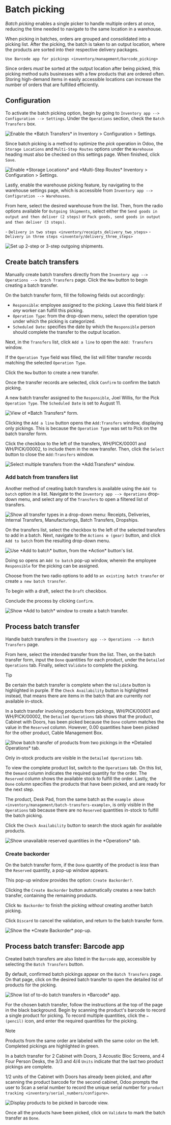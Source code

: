 # Batch picking

<div id="inventory/misc/batch_picking">

*Batch picking* enables a single picker to handle multiple orders at
once, reducing the time needed to navigate to the same location in a
warehouse.

</div>

When picking in batches, orders are grouped and consolidated into a
picking list. After the picking, the batch is taken to an output
location, where the products are sorted into their respective delivery
packages.

<div class="seealso">

`Use Barcode app for pickings <inventory/management/barcode_picking>`

</div>

Since orders *must* be sorted at the output location after being picked,
this picking method suits businesses with a few products that are
ordered often. Storing high-demand items in easily accessible locations
can increase the number of orders that are fulfilled efficiently.

## Configuration

To activate the batch picking option, begin by going to
`Inventory app -->
Configuration --> Settings`. Under the `Operations` section, check the
`Batch
Transfers` box.

<img src="batch_transfers/batch-transfer-checkbox.png"
class="align-center"
alt="Enable the *Batch Transfers* in Inventory &gt; Configuration &gt; Settings." />

Since batch picking is a method to optimize the *pick* operation in
Odoo, the `Storage
Locations` and `Multi-Step Routes` options under the `Warehouse` heading
must also be checked on this settings page. When finished, click `Save`.

<img src="batch_transfers/locations-routes-checkbox.png"
class="align-center"
alt="Enable *Storage Locations* and *Multi-Step Routes* Inventory &gt; Configuration &gt; Settings." />

Lastly, enable the warehouse picking feature, by navigating to the
warehouse settings page, which is accessible from
`Inventory app --> Configuration --> Warehouses`.

From here, select the desired warehouse from the list. Then, from the
radio options available for `Outgoing Shipments`, select either the
`Send goods in output and then deliver
(2 steps)` or
`Pack goods, send goods in output and then deliver (3 steps)`.

<div class="seealso">

\- `Delivery in two steps <inventory/receipts_delivery_two_steps>` -
`Delivery in three steps <inventory/delivery_three_steps>`

</div>

<img src="batch_transfers/set-2-or-3-step-shipment.png"
class="align-center"
alt="Set up 2-step or 3-step outgoing shipments." />

## Create batch transfers

Manually create batch transfers directly from the
`Inventory app --> Operations -->
Batch Transfers` page. Click the `New` button to begin creating a batch
transfer.

On the batch transfer form, fill the following fields out accordingly:

- `Responsible`: employee assigned to the picking. Leave this field
  blank if *any* worker can fulfill this picking.
- `Operation Type`: from the drop-down menu, select the operation type
  under which the picking is categorized.
- `Scheduled Date`: specifies the date by which the `Responsible` person
  should complete the transfer to the output location.

Next, in the `Transfers` list, click `Add a line` to open the `Add:
Transfers` window.

If the `Operation Type` field was filled, the list will filter transfer
records matching the selected `Operation Type`.

Click the `New` button to create a new transfer.

Once the transfer records are selected, click `Confirm` to confirm the
batch picking.

<div class="example">

A new batch transfer assigned to the `Responsible`,
<span class="title-ref">Joel Willis</span>, for the
<span class="title-ref">Pick</span> `Operation Type`. The
`Scheduled Date` is set to <span class="title-ref">August 11</span>.

<img src="batch_transfers/batch-transfer-form.png" class="align-center"
alt="View of *Batch Transfers* form." />

Clicking the `Add a line` button opens the `Add:Transfers` window,
displaying only pickings. This is because the `Operation Type` was set
to <span class="title-ref">Pick</span> on the batch transfer form.

Click the checkbox to the left of the transfers,
<span class="title-ref">WH/PICK/00001</span> and
<span class="title-ref">WH/PICK/00002</span>, to include them in the new
transfer. Then, click the `Select` button to close the `Add:Transfers`
window.

<img src="batch_transfers/add-transfers-window.png" class="align-center"
alt="Select multiple transfers from the *Add:Transfers* window." />

</div>

### Add batch from transfers list

Another method of creating batch transfers is available using the
`Add to batch` option in a list. Navigate to the
`Inventory app --> Operations` drop-down menu, and select any of the
`Transfers` to open a filtered list of transfers.

<img src="batch_transfers/transfers-drop-down.png" class="align-center"
alt="Show all transfer types in a drop-down menu: Receipts, Deliveries, Internal Transfers,
Manufacturings, Batch Transfers, Dropships." />

On the transfers list, select the checkbox to the left of the selected
transfers to add in a batch. Next, navigate to the `Actions ⚙️ (gear)`
button, and click `Add to batch` from the resulting drop-down menu.

<img src="batch_transfers/add-to-batch.png" class="align-center"
alt="Use *Add to batch* button, from the *Action* button&#39;s list." />

Doing so opens an `Add to batch` pop-up window, wherein the employee
`Responsible` for the picking can be assigned.

Choose from the two radio options to add to `an existing batch transfer`
or create `a new batch transfer`.

To begin with a draft, select the `Draft` checkbox.

Conclude the process by clicking `Confirm`.

<img src="batch_transfers/add-to-batch-window.png" class="align-center"
alt="Show *Add to batch* window to create a batch transfer." />

## Process batch transfer

Handle batch transfers in the
`Inventory app --> Operations --> Batch Transfers` page.

From here, select the intended transfer from the list. Then, on the
batch transfer form, input the `Done` quantities for each product, under
the `Detailed Operations` tab. Finally, select `Validate` to complete
the picking.

> [!TIP]
> Be certain the batch transfer is complete when the `Validate` button
> is highlighted in purple. If the `Check Availability` button is
> highlighted instead, that means there are items in the batch that are
> currently *not* available in-stock.

<div id="inventory/management/batch-transfers-example">

<div class="example">

In a batch transfer involving products from pickings,
<span class="title-ref">WH/PICK/00001</span> and
<span class="title-ref">WH/PICK/00002</span>, the `Detailed Operations`
tab shows that the product, <span class="title-ref">Cabinet with
Doors</span>, has been picked because the `Done` column matches the
value in the `Reserved` column. However,
<span class="title-ref">0.00</span> quantities have been picked for the
other product, <span class="title-ref">Cable Management Box</span>.

<img src="batch_transfers/process-batch-transfer.png"
class="align-center"
alt="Show batch transfer of products from two pickings in the *Detailed Operations* tab." />

</div>

</div>

Only in-stock products are visible in the `Detailed Operations` tab.

To view the complete product list, switch to the `Operations` tab. On
this list, the `Demand` column indicates the required quantity for the
order. The `Reserved` column shows the available stock to fulfill the
order. Lastly, the `Done` column specifies the products that have been
picked, and are ready for the next step.

<div class="example">

The product, <span class="title-ref">Desk Pad</span>, from the same
batch as the `example above
<inventory/management/batch-transfers-example>`, is only visible in the
`Operations` tab because there are no `Reserved` quantities in-stock to
fulfill the batch picking.

Click the `Check Availability` button to search the stock again for
available products.

<img src="batch_transfers/operations-tab.png" class="align-center"
alt="Show unavailable reserved quantities in the *Operations* tab." />

</div>

### Create backorder

On the batch transfer form, if the `Done` quantity of the product is
*less* than the `Reserved` quantity, a pop-up window appears.

This pop-up window provides the option: `Create Backorder?`.

Clicking the `Create Backorder` button automatically creates a new batch
transfer, containing the remaining products.

Click `No Backorder` to finish the picking *without* creating another
batch picking.

Click `Discard` to cancel the validation, and return to the batch
transfer form.

<img src="batch_transfers/create-backorder.png" class="align-center"
alt="Show the *Create Backorder* pop-up." />

## Process batch transfer: Barcode app

Created batch transfers are also listed in the `Barcode` app, accessible
by selecting the `Batch Transfers` button.

By default, confirmed batch pickings appear on the `Batch Transfers`
page. On that page, click on the desired batch transfer to open the
detailed list of products for the picking.

<img src="batch_transfers/barcode-batch-transfers.png"
class="align-center"
alt="Show list of to-do batch transfers in *Barcode* app." />

For the chosen batch transfer, follow the instructions at the top of the
page in the black background. Begin by scanning the product's barcode to
record a single product for picking. To record multiple quantities,
click the `✏️ (pencil)` icon, and enter the required quantities for the
picking.

> [!NOTE]
> Products from the same order are labeled with the same color on the
> left. Completed pickings are highlighted in green.

<div class="example">

In a batch transfer for 2 <span class="title-ref">Cabinet with
Doors</span>, 3 <span class="title-ref">Acoustic Bloc Screens</span>,
and 4 <span class="title-ref">Four Person Desks</span>, the
<span class="title-ref">3/3</span> and
<span class="title-ref">4/4</span> `Units` indicate that the last two
product pickings are complete.

<span class="title-ref">1/2</span> units of the
<span class="title-ref">Cabinet with Doors</span> has already been
picked, and after scanning the product barcode for the second cabinet,
Odoo prompts the user to <span class="title-ref">Scan a serial
number</span> to record the unique serial number for
`product tracking <inventory/serial_numbers/configure>`.

<img src="batch_transfers/barcode-products.png" class="align-center"
alt="Display products to be picked in barcode view." />

</div>

Once all the products have been picked, click on `Validate` to mark the
batch transfer as `Done`.
